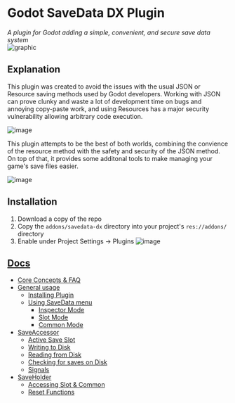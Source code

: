 # Godot SaveData DX Plugin  
*A plugin for Godot adding a simple, convenient, and secure save data system*  
![graphic](https://github.com/Amethyst-szs/godot-savedata-dx/assets/62185604/f162738a-72ee-49b7-b96c-5fa0dbad7394)  

## Explanation
This plugin was created to avoid the issues with the usual JSON or Resource saving methods used by Godot developers. Working with JSON can prove clunky and waste a lot of development time on bugs and
annoying copy-paste work, and using Resources has a major security vulnerability allowing arbitrary code execution.  

![image](https://github.com/Amethyst-szs/godot-savedata-dx/assets/62185604/aff7cde3-61be-471d-842a-462f2b907b58)

This plugin attempts to be the best of both worlds, combining the convience of the resource method with the safety and security of the JSON method. On top of that, it provides some additonal tools
to make managing your game's save files easier.

![image](https://github.com/Amethyst-szs/godot-savedata-dx/assets/62185604/cd7918e5-556f-4f30-8089-3dbc3c946b7d)

## Installation
1. Download a copy of the repo
2. Copy the `addons/savedata-dx` directory into your project's `res://addons/` directory
3. Enable under Project Settings -> Plugins
![image](https://github.com/Amethyst-szs/godot-savedata-dx/assets/62185604/11b57f7d-dcdc-4f93-a595-5612df1bf188)


## [Docs](https://github.com/Amethyst-szs/godot-savedata-dx/wiki/)
- [Core Concepts & FAQ](https://github.com/Amethyst-szs/godot-savedata-dx/wiki/Core-concepts-&-FAQ)
- [General usage](https://github.com/Amethyst-szs/godot-savedata-dx/wiki/General-Usage)
  - [Installing Plugin](https://github.com/Amethyst-szs/godot-savedata-dx/wiki/General-Usage#installing-plugin)
  - [Using SaveData menu](https://github.com/Amethyst-szs/godot-savedata-dx/wiki/General-Usage#using-savedata-menu)
    - [Inspector Mode](https://github.com/Amethyst-szs/godot-savedata-dx/wiki/General-Usage#inspector-mode)
    - [Slot Mode](https://github.com/Amethyst-szs/godot-savedata-dx/wiki/General-Usage#slot-mode)
    - [Common Mode](https://github.com/Amethyst-szs/godot-savedata-dx/wiki/General-Usage#common-mode)
- [SaveAccessor](https://github.com/Amethyst-szs/godot-savedata-dx/wiki/SaveAccessor)
  - [Active Save Slot](https://github.com/Amethyst-szs/godot-savedata-dx/wiki/SaveAccessor#active-save-slot)
  - [Writing to Disk](https://github.com/Amethyst-szs/godot-savedata-dx/wiki/SaveAccessor#writing-to-disk)
  - [Reading from Disk](https://github.com/Amethyst-szs/godot-savedata-dx/wiki/SaveAccessor#reading-from-disk)
  - [Checking for saves on Disk](https://github.com/Amethyst-szs/godot-savedata-dx/wiki/SaveAccessor#checking-for-saves-on-disk)
  - [Signals](https://github.com/Amethyst-szs/godot-savedata-dx/wiki/SaveAccessor#signals)
- [SaveHolder](https://github.com/Amethyst-szs/godot-savedata-dx/wiki/SaveHolder)
  - [Accessing Slot & Common](https://github.com/Amethyst-szs/godot-savedata-dx/wiki/SaveHolder#accessing-slot--common)
  - [Reset Functions](https://github.com/Amethyst-szs/godot-savedata-dx/wiki/SaveHolder#reset-functions)
